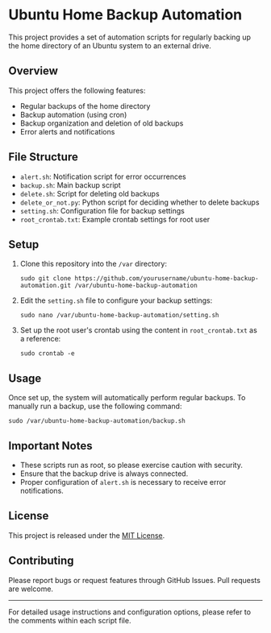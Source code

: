 # Ubuntu Home Backup Automation

This project provides a set of automation scripts for regularly backing up the home directory of an Ubuntu system to an external drive.

## Overview

This project offers the following features:

- Regular backups of the home directory
- Backup automation (using cron)
- Backup organization and deletion of old backups
- Error alerts and notifications

## File Structure

- `alert.sh`: Notification script for error occurrences
- `backup.sh`: Main backup script
- `delete.sh`: Script for deleting old backups
- `delete_or_not.py`: Python script for deciding whether to delete backups
- `setting.sh`: Configuration file for backup settings
- `root_crontab.txt`: Example crontab settings for root user

## Setup

1. Clone this repository into the `/var` directory:
   ```
   sudo git clone https://github.com/yourusername/ubuntu-home-backup-automation.git /var/ubuntu-home-backup-automation
   ```

2. Edit the `setting.sh` file to configure your backup settings:
   ```
   sudo nano /var/ubuntu-home-backup-automation/setting.sh
   ```

3. Set up the root user's crontab using the content in `root_crontab.txt` as a reference:
   ```
   sudo crontab -e
   ```

## Usage

Once set up, the system will automatically perform regular backups. To manually run a backup, use the following command:

```
sudo /var/ubuntu-home-backup-automation/backup.sh
```

## Important Notes

- These scripts run as root, so please exercise caution with security.
- Ensure that the backup drive is always connected.
- Proper configuration of `alert.sh` is necessary to receive error notifications.

## License

This project is released under the [MIT License](LICENSE).

## Contributing

Please report bugs or request features through GitHub Issues. Pull requests are welcome.

---

For detailed usage instructions and configuration options, please refer to the comments within each script file.
